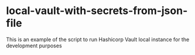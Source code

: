# local-vault-with-secrets-from-json-file
This is an example of the script to run Hashicorp Vault local instance for the development purposes
